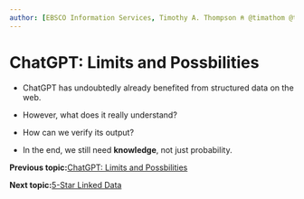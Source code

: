 ```yaml
---
author: [EBSCO Information Services, Timothy A. Thompson ⍝ @timathom @timathom@indieweb.social]
---
```


# ChatGPT: Limits and Possbilities

-   ChatGPT has undoubtedly already benefited from structured data on the web.

-   However, what does it really understand?

-   How can we verify its output?

-   In the end, we still need **knowledge**, not just probability.


**Previous topic:**[ChatGPT: Limits and Possbilities](../../day_1/lesson_0/snow_white_problem.md)

**Next topic:**[5-Star Linked Data](../../day_1/lesson_1/five_star_linked_data.md)

